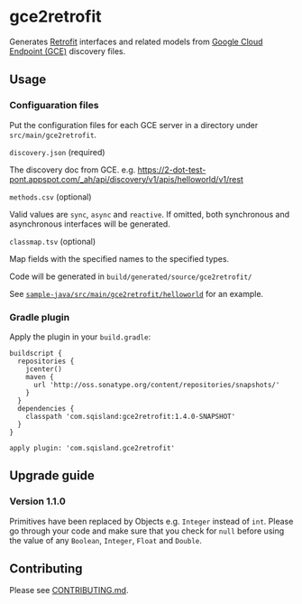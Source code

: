 # gce2retrofit

Generates [Retrofit](http://square.github.io/retrofit/) interfaces and related models from
[Google Cloud Endpoint (GCE)](https://cloud.google.com/endpoints/) discovery files.

## Usage

### Configuaration files

Put the configuration files for each GCE server in a directory under `src/main/gce2retrofit`.

`discovery.json` (required)

The discovery doc from GCE.
e.g. https://2-dot-test-pont.appspot.com/_ah/api/discovery/v1/apis/helloworld/v1/rest

`methods.csv` (optional)

Valid values are `sync`, `async` and `reactive`. If omitted, both synchronous and asynchronous
interfaces will be generated.

`classmap.tsv` (optional)

Map fields with the specified names to the specified types.

Code will be generated in `build/generated/source/gce2retrofit/`
 
See [`sample-java/src/main/gce2retrofit/helloworld`](sample-java/src/main/gce2retrofit/helloworld)
for an example.

### Gradle plugin

Apply the plugin in your `build.gradle`:

    buildscript {
      repositories {
        jcenter()
        maven {
          url 'http://oss.sonatype.org/content/repositories/snapshots/'
        }
      }
      dependencies {
        classpath 'com.sqisland:gce2retrofit:1.4.0-SNAPSHOT'
      }
    }

    apply plugin: 'com.sqisland.gce2retrofit'

## Upgrade guide

### Version 1.1.0

Primitives have been replaced by Objects e.g. `Integer` instead of `int`. Please go through your
code and make sure that you check for `null` before using the value of any `Boolean`, `Integer`,
`Float` and `Double`.

## Contributing

Please see [CONTRIBUTING.md](CONTRIBUTING.md).
